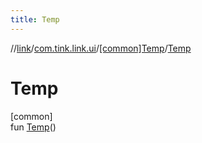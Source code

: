 ```yaml
---
title: Temp
---
```

//[link](../../../index.html)/[com.tink.link.ui](../index.html)/[[common]Temp](index.html)/[Temp](-temp.html)



# Temp



[common]\
fun [Temp](-temp.html)()




